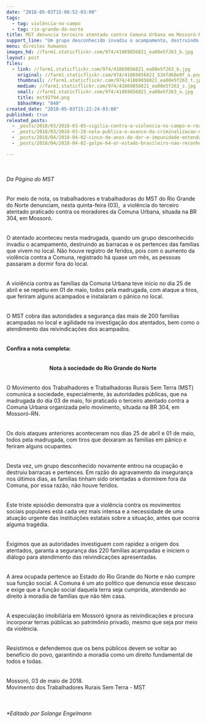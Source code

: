 ```yaml
---
date: "2018-05-03T15:08:52-03:00"
tags:
  - tag: violência-no-campo
  - tag: rio-grande-do-norte
title: MST denuncia terceiro atentado contra Comuna Urbana em Mossoró-RN
support_line: "Um grupo desconhecido invadiu o acampamento, destruindo barracas e pertences das famílias que vivem no local"
menu: direitos humanos
images_hd: //farm1.staticflickr.com/974/41869856821_ea08e5f263_b.jpg
layout: post
files:
  - link: //farm1.staticflickr.com/974/41869856821_ea08e5f263_b.jpg
    original: //farm1.staticflickr.com/974/41869856821_534fd60e9f_o.png
    thumbnail: //farm1.staticflickr.com/974/41869856821_ea08e5f263_t.jpg
    medium: //farm1.staticflickr.com/974/41869856821_ea08e5f263_z.jpg
    small: //farm1.staticflickr.com/974/41869856821_ea08e5f263_n.jpg
    title: mst92794.png
    $$hashKey: "040"
created_date: "2018-05-03T15:22:24-03:00"
published: true
releated_posts:
  - _posts/2018/03/2018-03-05-vigilia-contra-a-violencia-no-campo-e-realizada-no-rn.md
  - _posts/2018/03/2018-03-28-nota-publica-o-avanco-da-criminalizacao-nao-vai-parar-nossa-missao.md
  - _posts/2018/04/2018-04-02-cinco-de-anos-de-dor-e-impunidade-entenda-o-caso-do-sem-terra-fabio-santos.md
  - _posts/2018/04/2018-04-02-golpe-64-or-estado-brasileiro-nao-reconhece-camponeses-assassinados-na-ditadura.md

---
```

<div>&nbsp;</div>

<div>&nbsp;</div>

<div><em>Da P&aacute;gina do MST​</em><br />
&nbsp;</div>

<div><br />
Por meio de nota, os trabalhadores e trabalhadoras do MST do Rio Grande do Norte denunciam,&nbsp;nesta quinta-feira (03),&nbsp; a viol&ecirc;ncia do terceiro atentado praticado contra os moradores da Comuna Urbana, situada na BR 304, em Mossor&oacute;.</div>

<div><br />
&nbsp;</div>

<div>O atentado aconteceu nesta madrugada, quando um grupo desconhecido invadiu o acampamento, destruindo as barracas e os pertences das fam&iacute;lias que vivem no local. N&atilde;o houve registro de feridos, pois com o aumento da viol&ecirc;ncia contra a Comuna, registrado h&aacute; quase um m&ecirc;s, as pessoas passaram a dormir fora do local.</div>

<div><br />
&nbsp;</div>

<div>A viol&ecirc;ncia contra as fam&iacute;lias da Comuna Urbana teve in&iacute;cio no dia 25 de abril e se repetiu em 01 de maio, todos pela madrugada, com ataque a tiros, que feriram alguns acampados e instalaram o p&acirc;nico no local.</div>

<div><br />
&nbsp;</div>

<div>O MST cobra das autoridades a seguran&ccedil;a das mais de 200 fam&iacute;lias acampadas no local e agilidade na investiga&ccedil;&atilde;o dos atentados, bem como o atendimento das reivindica&ccedil;&otilde;es dos acampados.</div>

<div><br />
&nbsp;</div>

<div><strong>Confira a nota completa:</strong></div>

<div>&nbsp;</div>

<div style="text-align: center;"><br />
<strong>Nota &agrave; sociedade do Rio Grande do Norte</strong></div>

<div>&nbsp;</div>

<div><br />
O Movimento dos Trabalhadores e Trabalhadoras Rurais Sem Terra (MST) comunica a sociedade, especialmente, &agrave;s autoridades p&uacute;blicas, que na madrugada do dia 03 de maio, foi praticado o terceiro atentado contra a Comuna Urbana organizada pelo movimento, situada na BR 304, em Mossor&oacute;-RN.&nbsp;</div>

<div><br />
&nbsp;</div>

<div>Os dois ataques anteriores aconteceram nos dias 25 de abril e 01 de maio, todos pela madrugada, com tiros que deixaram as fam&iacute;lias em p&acirc;nico e feriram alguns ocupantes.&nbsp;</div>

<div><br />
&nbsp;</div>

<div>Desta vez, um grupo desconhecido novamente entrou na ocupa&ccedil;&atilde;o e destruiu barracas e pertences. Em raz&atilde;o do agravamento da inseguran&ccedil;a nos &uacute;ltimos dias, as fam&iacute;lias tinham sido orientadas a dormirem fora da Comuna, por essa raz&atilde;o, n&atilde;o houve feridos.</div>

<div><br />
&nbsp;</div>

<div>Este triste epis&oacute;dio demonstra que a viol&ecirc;ncia contra os movimentos sociais populares est&aacute; cada vez mais intensa e a necessidade de uma atua&ccedil;&atilde;o urgente das institui&ccedil;&otilde;es estatais sobre a situa&ccedil;&atilde;o, antes que ocorra alguma trag&eacute;dia.&nbsp;</div>

<div><br />
&nbsp;</div>

<div>Exigimos que as autoridades investiguem com rapidez a origem dos atentados, garanta a seguran&ccedil;a das 220 fam&iacute;lias acampadas e iniciem o di&aacute;logo para atendimento das reivindica&ccedil;&otilde;es apresentadas.</div>

<div><br />
&nbsp;</div>

<div>A &aacute;rea ocupada pertence ao Estado do Rio Grande do Norte e n&atilde;o cumpre sua fun&ccedil;&atilde;o social. A Comuna &eacute; um ato pol&iacute;tico que denuncia esse descaso e exige que a fun&ccedil;&atilde;o social daquela terra seja cumprida, atendendo ao direito &agrave; moradia de fam&iacute;lias que n&atilde;o t&ecirc;m casa.</div>

<div><br />
&nbsp;</div>

<div>A especula&ccedil;&atilde;o imobili&aacute;ria em Mossor&oacute; ignora as reivindica&ccedil;&otilde;es e procura incorporar terras p&uacute;blicas ao patrim&ocirc;nio privado, mesmo que seja por meio da viol&ecirc;ncia.&nbsp;</div>

<div><br />
&nbsp;</div>

<div>Resistimos e defendemos que os bens p&uacute;blicos devem se voltar ao benef&iacute;cio do povo, garantindo a moradia como um direito fundamental de todos e todas.</div>

<div><br />
&nbsp;</div>

<div>Mossor&oacute;, 03 de maio de 2018.</div>

<div>Movimento dos Trabalhadores Rurais Sem Terra - MST</div>

<div>&nbsp;</div>

<div><br />
<br />
<em>*Editado por Solange Engelmann</em></div>
